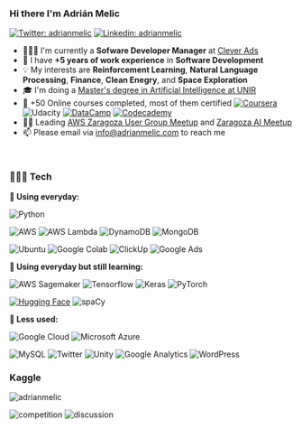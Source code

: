 ### Hi there I'm Adrián Melic
[![Twitter: adrianmelic](https://img.shields.io/badge/-@adrianmelic-1ca0f1?style=flat&labelColor=1ca0f1&logo=twitter&logoColor=white)](https://twitter.com/adrianmelic)
[![Linkedin: adrianmelic](https://img.shields.io/badge/-Adrián%20Melic-blue?style=flat&logo=Linkedin&logoColor=white&link=https://www.linkedin.com/in/adrianmelic/)](https://www.linkedin.com/in/adrianmelic/)

- 👨🏽‍💻 I'm currently a **Sofware Developer Manager** at [Clever Ads](https://cleverads.com/)
- 🚀 I have **+5 years of work experience** in **Software Development**
- 💡 My interests are **Reinforcement Learning**, **Natural Language Processing**, **Finance**, **Clean Enegry**, and **Space Exploration**
- 🎓 I'm doing a [Master's degree in Artificial Intelligence at UNIR](https://www.unir.net/ingenieria/master-inteligencia-artificial/)
- 🧠 +50 Online courses completed, most of them certified [![Coursera](https://img.shields.io/static/v1?style=flat&message=Coursera&color=0056D2&logo=Coursera&logoColor=FFFFFF&label=&link=https://www.coursera.org/user/9c8f6d8bf6a30e03dba32823507f2590)](https://www.coursera.org/user/9c8f6d8bf6a30e03dba32823507f2590) ![Udacity](https://img.shields.io/static/v1?style=flat&message=Udacity&color=222222&logo=Udacity&logoColor=02B3E4&label=) [![DataCamp](https://img.shields.io/static/v1?style=flat&message=DataCamp&color=222222&logo=DataCamp&logoColor=03EF62&label=&link=https://app.datacamp.com/profile/adrianmelic)](https://app.datacamp.com/profile/adrianmelic) [![Codecademy](https://img.shields.io/static/v1?style=flat&message=Codecademy&color=1F4056&logo=Codecademy&logoColor=FFFFFF&label=&link=https://www.codecademy.com/profiles/adrianmelic)](https://www.codecademy.com/profiles/adrianmelic)
- 🍻🍕 Leading [AWS Zaragoza User Group Meetup](https://www.meetup.com/awszgz/) and [Zaragoza AI Meetup](https://www.meetup.com/zaragoza-ai/)
- 📫 Please email via info@adrianmelic.com to reach me
<br>

<!-- Other style: style=for-the-badge -->
### 👨🏽‍💻 Tech
**🌿 Using everyday:**

![Python](https://img.shields.io/badge/-Python-3776AB?style=flat&logo=python&logoColor=white&link=https://github.com/adrianmelic)

![AWS](https://img.shields.io/badge/Amazon_AWS-232F3E?style=flat&logo=Amazon%20AWS&logoColor=FC9803)
![AWS Lambda](https://img.shields.io/static/v1?style=flat&message=AWS+Lambda&color=222222&logo=AWS+Lambda&label=&logoColor=FF9900&link=https://github.com/adrianmelic)
![DynamoDB](https://img.shields.io/badge/Amazon%20DynamoDB-4053D6?style=flat&logo=Amazon%20DynamoDB&logoColor=white&link=https://github.com/adrianmelic)
![MongoDB](https://img.shields.io/badge/MongoDB-47A248?style=flat&logo=MongoDB&logoColor=white&link=https://github.com/adrianmelic)

![Ubuntu](https://img.shields.io/static/v1?style=flat&message=Ubuntu&color=E95420&logo=Ubuntu&logoColor=FFFFFF&label=&link=https://github.com/adrianmelic)
![Google Colab](https://img.shields.io/static/v1?style=flat&message=Google+Colab&color=222222&logo=Google+Colab&logoColor=F9AB00&label=)
![ClickUp](https://img.shields.io/static/v1?style=flat&message=ClickUp&color=7B68EE&logo=ClickUp&logoColor=FFFFFF&label=&link=https://github.com/adrianmelic)
![Google Ads](https://img.shields.io/static/v1?style=flat&message=Google+Ads&color=4285F4&logo=Google+Ads&logoColor=FFFFFF&label=&link=https://github.com/adrianmelic)

**🌱 Using everyday but still learning:**

![AWS Sagemaker](https://img.shields.io/badge/Amazon_Sagemaker-232F3E?style=flat&logo=Amazon%20AWS&logoColor=FC9803)
![Tensorflow](https://img.shields.io/badge/-Tensorflow-gray?style=flat&logo=tensorflow&link=https://github.com/adrianmelic)
![Keras](https://img.shields.io/badge/-Keras-red?style=flat&logo=keras&link=https://github.com/adrianmelic)
![PyTorch](https://img.shields.io/badge/-PyTorch-orange?style=flat&logo=pytorch&&logoColor=white&link=https://github.com/adrianmelic)

[![Hugging Face](https://img.shields.io/badge/%F0%9F%A4%97%20Hugging%20Face-blue)](https://huggingface.co/adrianmelic)
![spaCy](https://img.shields.io/static/v1?style=flat&message=spaCy&color=09A3D5&logo=spaCy&logoColor=FFFFFF&label=)

**🍁 Less used:**

![Google Cloud](https://img.shields.io/static/v1?style=flat&message=Google+Cloud&color=4285F4&logo=Google+Cloud&logoColor=FFFFFF&label=)
![Microsoft Azure](https://img.shields.io/static/v1?style=flat&message=Microsoft+Azure&color=0078D4&logo=Microsoft+Azure&logoColor=FFFFFF&label=)

![MySQL](https://img.shields.io/badge/MySQL-005E87?style=flat&logo=MySQL&logoColor=white)
![Twitter](https://img.shields.io/static/v1?style=flat&message=Twitter&color=1DA1F2&logo=Twitter&logoColor=FFFFFF&label=)
![Unity](https://img.shields.io/static/v1?style=flat&message=Unity&color=222222&logo=Unity&logoColor=FFFFFF&label=)
![Google Analytics](https://img.shields.io/static/v1?style=flat&message=Google+Analytics&color=E37400&logo=Google+Analytics&logoColor=FFFFFF&label=)
![WordPress](https://img.shields.io/static/v1?style=flat&message=WordPress&color=21759B&logo=WordPress&logoColor=FFFFFF&label=)
<br>


### Kaggle
![adrianmelic](https://road-to-kaggle-grandmaster.vercel.app/api/simple/adrianmelic)

![competition](https://road-to-kaggle-grandmaster.vercel.app/api/badges/adrianmelic/competition/) <!-- ![dataset](https://road-to-kaggle-grandmaster.vercel.app/api/badges/adrianmelic/dataset/) --> <!-- ![notebook](https://road-to-kaggle-grandmaster.vercel.app/api/badges/adrianmelic/notebook/) --> ![discussion](https://road-to-kaggle-grandmaster.vercel.app/api/badges/adrianmelic/discussion/)

<!-- ### Blog -->
<!-- [![adrianmelic](https://github-readme-medium.vercel.app/?username=adrianmelic)](https://medium.com/@adrianmelic) -->
<!--
### 🚀 Active Repos
[![ReadMe Card](https://github-readme-stats.vercel.app/api/pin/?username=adrianmelic&repo=...)](https://github.com/adrianmelic/...) -->
<!-- <p> -->
<!-- <p align="center"><img align="left" src="https://github-readme-stats.vercel.app/api?username=adrianmelic&show_icons=true&hide_border=true" alt="adrianmelic" /></p>
</p> -->
